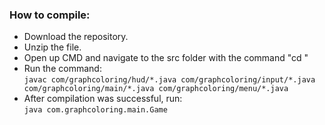 <h3>How to compile:</h3>
<ul>
<li>Download the repository.</li>
<li>Unzip the file.</li>
<li>Open up CMD and navigate to the src folder with the command "cd <pathtosrc>"</li>
<li>Run the command:</br>
<code>javac com/graphcoloring/hud/*.java com/graphcoloring/input/*.java com/graphcoloring/main/*.java com/graphcoloring/menu/*.java</code></li>
<li>After compilation was successful, run:</br>
<code>java com.graphcoloring.main.Game</code></li>
</ul>
